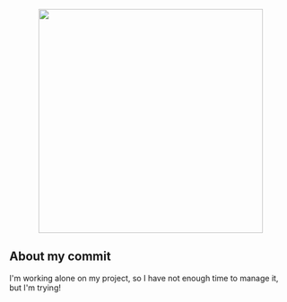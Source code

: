 <p align="center"><a href="https://laravel.com" target="_blank"><img src="https://upload.wikimedia.org/wikipedia/commons/thumb/b/be/Sputnik_asm.jpg/274px-Sputnik_asm.jpg" width="400"></a></p>


## About my commit

I'm working alone on my project, so I have not enough time to manage it, but I'm trying!



